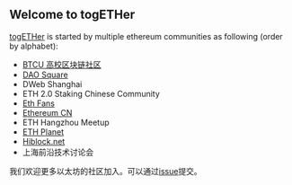 ## Welcome to togETHer

[togETHer](https://tog-eth-er.github.io/) is started by multiple ethereum communities as following (order by alphabet):

- [BTCU 高校区块链社区](https://space.bilibili.com/477534964/)
- [DAO Square](https://www.daosquare.io/)
- DWeb Shanghai
- ETH 2.0 Staking Chinese Community
- [Eth Fans](https://ethfans.org/)
- [Ethereum CN](https://ethereum.cn/)
- ETH Hangzhou Meetup
- [ETH Planet](https://www.ethplanet.org/)
- [Hiblock.net](https://www.hiblock.net/)
- 上海前沿技术讨论会

我们欢迎更多以太坊的社区加入。可以通过[issue](https://github.com/tog-ETH-er/tog-eth-er.github.io/issues)提交。